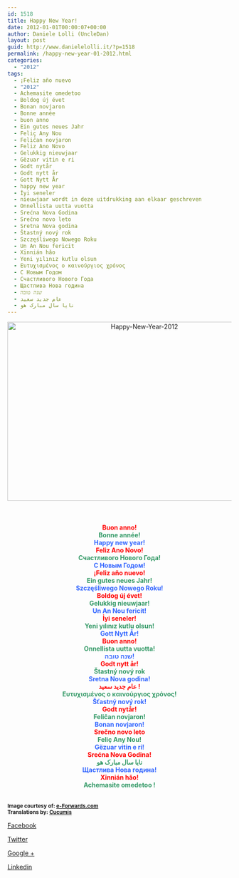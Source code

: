 ```yaml
---
id: 1518
title: Happy New Year!
date: 2012-01-01T00:00:07+00:00
author: Daniele Lolli (UncleDan)
layout: post
guid: http://www.danielelolli.it/?p=1518
permalink: /happy-new-year-01-2012.html
categories:
  - "2012"
tags:
  - ¡Feliz año nuevo
  - "2012"
  - Achemasite omedetoo
  - Boldog új évet
  - Bonan novjaron
  - Bonne année
  - buon anno
  - Ein gutes neues Jahr
  - Feliç Any Nou
  - Feliĉan novjaron
  - Feliz Ano Novo
  - Gelukkig nieuwjaar
  - Gëzuar vitin e ri
  - Godt nytår
  - Godt nytt år
  - Gott Nytt År
  - happy new year
  - İyi seneler
  - nieuwjaar wordt in deze uitdrukking aan elkaar geschreven
  - Onnellista uutta vuotta
  - Srećna Nova Godina
  - Srečno novo leto
  - Sretna Nova godina
  - Štastný nový rok
  - Szczęśliwego Nowego Roku
  - Un An Nou fericit
  - Xīnnián hǎo
  - Yeni yılınız kutlu olsun
  - Ευτυχισμένος ο καινούργιος χρόνος
  - С Новым Годом
  - Счастливого Нового Года
  - Щастлива Нова година
  - שנה טובה
  - عام جديد سعيد
  - نايا سال مبارک هو
---
```

<p style="text-align: center;">
  <img class="alignnone aligncenter" title="Happy New Year 2012!" src="http://www.danielelolli.it/wp-content/uploads/2012/01/HAPPY-NEW-YEAR-2012-BEAUTIFUL-600px.jpeg" alt="Happy-New-Year-2012" width="600" height="402" />
</p>

&nbsp;

<h4 style="text-align: center;">
  <strong><span style="color: #ff0000;">Buon anno!</span></strong><br /> <strong> <span style="color: #339966;">Bonne année!</span></strong><br /> <strong> <span style="color: #3366ff;">Happy new year!</span></strong><br /> <strong> <span style="color: #ff0000;">Feliz Ano Novo!</span></strong><br /> <strong> <span style="color: #339966;">Счастливого Нового Года!</span></strong><br /> <strong> <span style="color: #3366ff;">С Новым Годом!</span></strong><br /> <strong> <span style="color: #ff0000;">¡Feliz año nuevo!</span></strong><br /> <strong> <span style="color: #339966;">Ein gutes neues Jahr!</span></strong><br /> <strong> <span style="color: #3366ff;">Szczęśliwego Nowego Roku!</span></strong><br /> <strong> <span style="color: #ff0000;">Boldog új évet!</span></strong><br /> <strong> <span style="color: #339966;">Gelukkig nieuwjaar!</span></strong><br /> <strong> <span style="color: #3366ff;">Un An Nou fericit!</span></strong><br /> <strong> <span style="color: #ff0000;">İyi seneler!</span></strong><br /> <strong> <span style="color: #339966;">Yeni yılınız kutlu olsun!</span></strong><br /> <strong> <span style="color: #3366ff;">Gott Nytt År!</span></strong><br /> <strong> <span style="color: #ff0000;">Buon anno!</span></strong><br /> <strong> <span style="color: #339966;">Onnellista uutta vuotta!</span></strong><br /> <strong> <span style="color: #3366ff;">שנה טובה!</span></strong><br /> <strong> <span style="color: #ff0000;">Godt nytt år!</span></strong><br /> <strong> <span style="color: #339966;">Štastný nový rok</span></strong><br /> <strong> <span style="color: #3366ff;">Sretna Nova godina!</span></strong><br /> <strong> <span style="color: #ff0000;">عام جديد سعيد !</span></strong><br /> <strong> <span style="color: #339966;">Ευτυχισμένος ο καινούργιος χρόνος!</span></strong><br /> <strong> <span style="color: #3366ff;">Šťastný nový rok!</span></strong><br /> <strong> <span style="color: #ff0000;">Godt nytår!</span></strong><br /> <strong> <span style="color: #339966;">Feliĉan novjaron!</span></strong><br /> <strong> <span style="color: #3366ff;">Bonan novjaron!</span></strong><br /> <strong> <span style="color: #ff0000;">Srečno novo leto</span></strong><br /> <strong> <span style="color: #339966;">Feliç Any Nou!</span></strong><br /> <strong> <span style="color: #3366ff;">Gëzuar vitin e ri!</span></strong><br /> <strong> <span style="color: #ff0000;">Srećna Nova Godina!</span></strong><br /> <strong> <span style="color: #339966;">نايا سال مبارک هو</span></strong><br /> <strong> <span style="color: #3366ff;">Щастлива Нова година!</span></strong><br /> <strong> <span style="color: #ff0000;">Xīnnián hǎo!</span></strong><br /> <strong> <span style="color: #339966;">Achemasite omedetoo !</span></strong>
</h4>

**<small></small><small><br /> Image courtesy of: <a title="e-Forwards.com" href="http://www.e-forwards.com/2011/09/775/" target="_blank">e-Forwards.com</a><br /> Translations by: <a title="Cucumis" href="http://www.cucumis.org/progetto_14_p/p_sv_59_5.html" target="_blank">Cucumis</a><br /> </small>**

<div class="container_share">
  <a href="http://www.facebook.com/sharer.php?u=http://www.danielelolli.it/happy-new-year-01-2012.html&t=Happy New Year!" target="_blank" class="button_purab_share facebook"><span><i class="icon-facebook"></i></span>
  
  <p>
    Facebook
  </p></a> 
  
  <a href="http://twitter.com/share?url=http://www.danielelolli.it/happy-new-year-01-2012.html&text=Happy New Year!" target="_blank" class="button_purab_share twitter"><span><i class="icon-twitter"></i></span>
  
  <p>
    Twitter
  </p></a> 
  
  <a href="https://plus.google.com/share?url=http://www.danielelolli.it/happy-new-year-01-2012.html" target="_blank" class="button_purab_share google-plus"><span><i class="icon-google-plus"></i></span>
  
  <p>
    Google +
  </p></a> 
  
  <a href="http://www.linkedin.com/shareArticle?mini=true&url=http://www.danielelolli.it/happy-new-year-01-2012.html&title=Happy New Year!" target="_blank" class="button_purab_share linkedin"><span><i class="icon-linkedin"></i></span>
  
  <p>
    Linkedin
  </p></a>
</div>